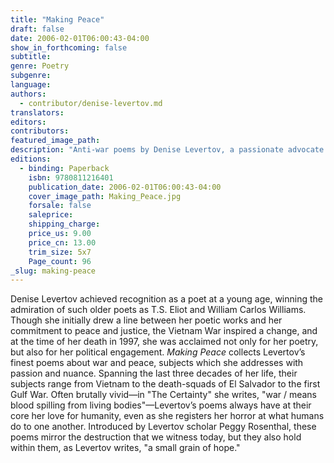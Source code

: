 ```yaml
---
title: "Making Peace"
draft: false
date: 2006-02-01T06:00:43-04:00
show_in_forthcoming: false
subtitle:
genre: Poetry
subgenre:
language:
authors:
  - contributor/denise-levertov.md
translators:
editors:
contributors:
featured_image_path:
description: "Anti-war poems by Denise Levertov, a passionate advocate of peace and justice and one of the greatest American poets of the twentieth century. "
editions:
  - binding: Paperback
    isbn: 9780811216401
    publication_date: 2006-02-01T06:00:43-04:00
    cover_image_path: Making_Peace.jpg
    forsale: false
    saleprice:
    shipping_charge:
    price_us: 9.00
    price_cn: 13.00
    trim_size: 5x7
    Page_count: 96
_slug: making-peace
---
```


Denise Levertov achieved recognition as a poet at a young age, winning the admiration of such older poets as T.S. Eliot and William Carlos Williams. Though she initially drew a line between her poetic works and her commitment to peace and justice, the Vietnam War inspired a change, and at the time of her death in 1997, she was acclaimed not only for her poetry, but also for her political engagement. _Making Peace_ collects Levertov’s finest poems about war and peace, subjects which she addresses with passion and nuance. Spanning the last three decades of her life, their subjects range from Vietnam to the death-squads of El Salvador to the first Gulf War. Often brutally vivid—in "The Certainty" she writes, "war / means blood spilling from living bodies"—Levertov’s poems always have at their core her love for humanity, even as she registers her horror at what humans do to one another. Introduced by Levertov scholar Peggy Rosenthal, these poems mirror the destruction that we witness today, but they also hold within them, as Levertov writes, "a small grain of hope."

